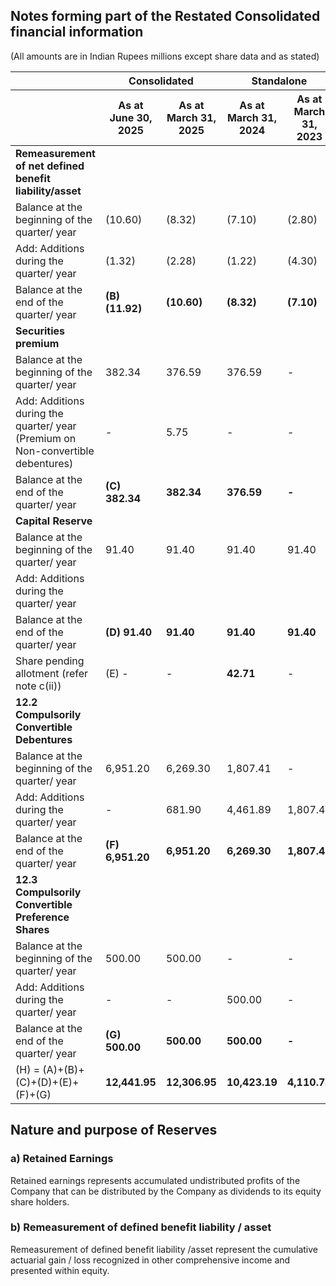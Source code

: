 ## Notes forming part of the Restated Consolidated financial information

(All amounts are in Indian Rupees millions except share data and as stated)

<table><thead><tr><th></th><th colspan="2">Consolidated</th><th colspan="2">Standalone</th></tr><tr><th></th><th>As at<br>June 30,<br>2025</th><th>As at<br>March 31,<br>2025</th><th>As at<br>March 31,<br>2024</th><th>As at<br>March 31,<br>2023</th></tr></thead><tbody><tr><td><strong>Remeasurement of net defined benefit liability/asset</strong></td><td></td><td></td><td></td><td></td></tr><tr><td>Balance at the beginning of the quarter/ year</td><td>(10.60)</td><td>(8.32)</td><td>(7.10)</td><td>(2.80)</td></tr><tr><td>Add: Additions during the quarter/ year</td><td>(1.32)</td><td>(2.28)</td><td>(1.22)</td><td>(4.30)</td></tr><tr><td>Balance at the end of the quarter/ year</td><td><strong>(B) (11.92)</strong></td><td><strong>(10.60)</strong></td><td><strong>(8.32)</strong></td><td><strong>(7.10)</strong></td></tr><tr><td><strong>Securities premium</strong></td><td></td><td></td><td></td><td></td></tr><tr><td>Balance at the beginning of the quarter/ year</td><td>382.34</td><td>376.59</td><td>376.59</td><td>-</td></tr><tr><td>Add: Additions during the quarter/ year<br>(Premium on Non-convertible debentures)</td><td>-</td><td>5.75</td><td>-</td><td>-</td></tr><tr><td>Balance at the end of the quarter/ year</td><td><strong>(C) 382.34</strong></td><td><strong>382.34</strong></td><td><strong>376.59</strong></td><td><strong>-</strong></td></tr><tr><td><strong>Capital Reserve</strong></td><td></td><td></td><td></td><td></td></tr><tr><td>Balance at the beginning of the quarter/ year</td><td>91.40</td><td>91.40</td><td>91.40</td><td>91.40</td></tr><tr><td>Add: Additions during the quarter/ year</td><td></td><td></td><td></td><td></td></tr><tr><td>Balance at the end of the quarter/ year</td><td><strong>(D) 91.40</strong></td><td><strong>91.40</strong></td><td><strong>91.40</strong></td><td><strong>91.40</strong></td></tr><tr><td>Share pending allotment (refer note c(ii))</td><td>(E) -</td><td>-</td><td><strong>42.71</strong></td><td>-</td></tr><tr><td><strong>12.2 Compulsorily Convertible Debentures</strong></td><td></td><td></td><td></td><td></td></tr><tr><td>Balance at the beginning of the quarter/ year</td><td>6,951.20</td><td>6,269.30</td><td>1,807.41</td><td>-</td></tr><tr><td>Add: Additions during the quarter/ year</td><td>-</td><td>681.90</td><td>4,461.89</td><td>1,807.41</td></tr><tr><td>Balance at the end of the quarter/ year</td><td><strong>(F) 6,951.20</strong></td><td><strong>6,951.20</strong></td><td><strong>6,269.30</strong></td><td><strong>1,807.41</strong></td></tr><tr><td><strong>12.3 Compulsorily Convertible Preference Shares</strong></td><td></td><td></td><td></td><td></td></tr><tr><td>Balance at the beginning of the quarter/ year</td><td>500.00</td><td>500.00</td><td>-</td><td>-</td></tr><tr><td>Add: Additions during the quarter/ year</td><td>-</td><td>-</td><td>500.00</td><td>-</td></tr><tr><td>Balance at the end of the quarter/ year</td><td><strong>(G) 500.00</strong></td><td><strong>500.00</strong></td><td><strong>500.00</strong></td><td><strong>-</strong></td></tr><tr><td>(H) = (A)+(B)+(C)+(D)+(E)+(F)+(G)</td><td><strong>12,441.95</strong></td><td><strong>12,306.95</strong></td><td><strong>10,423.19</strong></td><td><strong>4,110.74</strong></td></tr></tbody></table>

## Nature and purpose of Reserves

### a) Retained Earnings

Retained earnings represents accumulated undistributed profits of the Company that can be distributed by the Company as dividends to its equity share holders.

### b) Remeasurement of defined benefit liability / asset

Remeasurement of defined benefit liability /asset represent the cumulative actuarial gain / loss recognized in other comprehensive income and presented within equity.